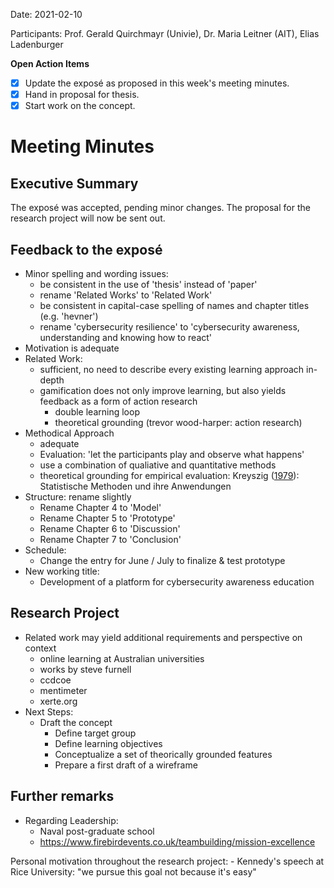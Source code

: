 Date: 2021-02-10

Participants: Prof. Gerald Quirchmayr (Univie), Dr. Maria Leitner (AIT), Elias Ladenburger

**Open Action Items**

- [X] Update the exposé as proposed in this week's meeting minutes.
- [X] Hand in proposal for thesis.
- [X] Start work on the concept.

# Meeting Minutes
## Executive Summary
The exposé was accepted, pending minor changes. The proposal for the research project will now be sent out.

## Feedback to the exposé
- Minor spelling and wording issues:
    - be consistent in the use of 'thesis' instead of 'paper'
    - rename 'Related Works' to 'Related Work'
    - be consistent in capital-case spelling of names and chapter titles (e.g. 'hevner')
    - rename 'cybersecurity resilience' to 'cybersecurity awareness, understanding and knowing how to react'
- Motivation is adequate
- Related Work:
    - sufficient, no need to describe every existing learning approach in-depth
    - gamification does not only improve learning, but also yields feedback as a form of action research
        - double learning loop
        - theoretical grounding (trevor wood-harper: action research)
- Methodical Approach
    - adequate
    - Evaluation: 'let the participants play and observe what happens'
    - use a combination of qualiative and quantitative methods
    - theoretical grounding for empirical evaluation: Kreyszig ([1979](https://www.amazon.de/Statistische-Methoden-Anwendungen-Erwin-Kreyszig/dp/3525407173)): Statistische Methoden und ihre Anwendungen
- Structure: rename slightly
    - Rename Chapter 4 to 'Model'
    - Rename Chapter 5 to 'Prototype'
    - Rename Chapter 6 to 'Discussion'
    - Rename Chapter 7 to 'Conclusion'
- Schedule:
    - Change the entry for June / July to finalize & test prototype
- New working title:
    - Development of a platform for cybersecurity awareness education   

## Research Project
- Related work may yield additional requirements and perspective on context
    - online learning at Australian universities
    - works by steve furnell
    - ccdcoe
    - mentimeter
    - xerte.org
- Next Steps:
    - Draft the concept
        - Define target group
        - Define learning objectives
        - Conceptualize a set of theorically grounded features
        - Prepare a first draft of a wireframe
    
## Further remarks
- Regarding Leadership:
    - Naval post-graduate school
    - https://www.firebirdevents.co.uk/teambuilding/mission-excellence
    
Personal motivation throughout the research project:
    - Kennedy's speech at Rice University: "we pursue this goal not because it's easy"